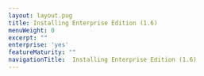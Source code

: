 ```yaml
---
layout: layout.pug
title: Installing Enterprise Edition (1.6)
menuWeight: 0
excerpt: ""
enterprise: 'yes'
featureMaturity: ""
navigationTitle:  Installing Enterprise Edition (1.6)
---
```





